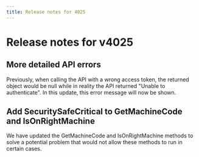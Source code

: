 ```yaml
---
title: Release notes for 4025
---
```


# Release notes for v4025

## More detailed API errors

Previously, when calling the API with a wrong access token, the returned object would be null while in reality the API returned "Unable to authenticate". In this update, this error message will now be shown.

## Add SecuritySafeCritical to GetMachineCode and IsOnRightMachine

We have updated the GetMachineCode and IsOnRightMachine methods to solve a potential problem that would not allow these methods to run in certain cases.
